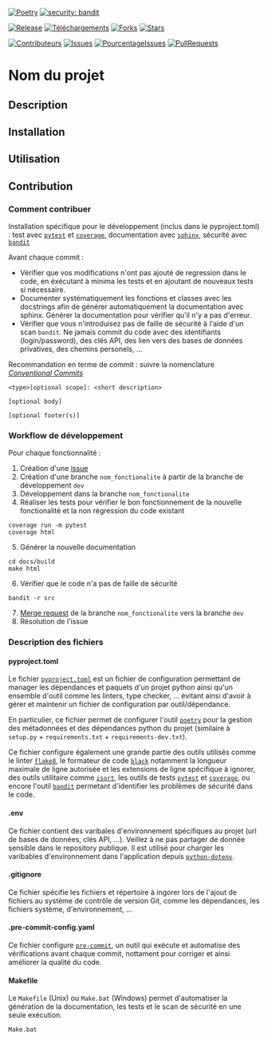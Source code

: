 
[![Poetry](https://img.shields.io/endpoint?url=https://python-poetry.org/badge/v0.json)](https://python-poetry.org/)
[![security: bandit](https://img.shields.io/badge/security-bandit-yellow.svg)](https://github.com/PyCQA/bandit)

[![Release](https://img.shields.io/github/release/olmatz/python-project-template.svg)](https://GitHub.com/olmatz/python-project-template/releases/)
[![Téléchargements](https://img.shields.io/github/downloads/olmatz/python-project-template/total.svg)](https://GitHub.com/olmatz/python-project-template/releases/)
[![Forks](https://img.shields.io/github/forks/olmatz/python-project-template.svg?style=social&label=Fork&maxAge=2592000)](https://GitHub.com/olmatz/python-project-template/network/)
[![Stars](https://img.shields.io/github/stars/olmatz/python-project-template.svg?style=social&label=Star&maxAge=2592000)](https://GitHub.com/olmatz/python-project-template/stargazers/)

[![Contributeurs](https://img.shields.io/github/contributors/olmatz/python-project-template.svg)](https://GitHub.com/olmatz/python-project-template/graphs/contributors/)
[![Issues](https://img.shields.io/github/issues/olmatz/python-project-template.svg)](https://GitHub.com/olmatz/python-project-template/issues/)
[![PourcentageIssues](http://isitmaintained.com/badge/open/olmatz/python-project-template.svg)](http://isitmaintained.com/project/olmatz/python-project-template)
[![PullRequests](https://img.shields.io/github/issues-pr/olmatz/python-project-template.svg)](https://GitHub.com/olmatz/python-project-template/pull/)

# Nom du projet

## Description

## Installation

## Utilisation

## Contribution

### Comment contribuer
Installation spécifique pour le développement (inclus dans le pyproject.toml) : test avec [`pytest`](https://docs.pytest.org/en/stable/contents.html) et [`coverage`](https://coverage.readthedocs.io/en/latest/), documentation avec [`sphinx`](https://www.sphinx-doc.org/en/master/), sécurité avec [`bandit`](https://bandit.readthedocs.io/en/latest/)

Avant chaque commit :
* Vérifier que vos modifications n'ont pas ajouté de regression dans le code, en éxécutant à minima les tests et en ajoutant de nouveaux tests si nécessaire.
* Documenter systématiquement les fonctions et classes avec les docstrings afin de générer automatiquement la documentation avec sphinx. Générer la documentation pour vérifier qu'il n'y a pas d'erreur.
* Vérifier que vous n'introduisez pas de faille de sécurité à l'aide d'un scan `bandit`. Ne jamais commit du code avec des identifiants (login/password), des clés API, des lien vers des bases de données privatives, des chemins personels, ...

Recommandation en terme de commit : suivre la nomenclature [*Conventional Commits*](https://www.conventionalcommits.org/en/v1.0.0/)

```
<type>[optional scope]: <short description>

[optional body]

[optional footer(s)]
```

### Workflow de développement
Pour chaque fonctionnalité :
1. Création d'une [issue](https://github.com/olmatz/python-project-template/issues)
2. Création d'une branche `nom_fonctionalite` à partir de la branche de développement `dev`
3. Développement dans la branche `nom_fonctionalite`
4. Réaliser les tests pour vérifier le bon fonctionnement de la nouvelle fonctionalité et la non régression du code existant
```
coverage run -m pytest
coverage html
```
5. Générer la nouvelle documentation
```
cd docs/build
make html
```
6. Vérifier que le code n'a pas de faille de sécurité
```
bandit -r src
```
7. [Merge request](https://github.com/olmatz/python-project-template/pulls) de la branche `nom_fonctionalite` vers la branche `dev`
8. Résolution de l'issue

### Description des fichiers
#### pyproject.toml
Le fichier [`pyproject.toml`](https://packaging.python.org/en/latest/guides/writing-pyproject-toml/) est un fichier de configuration permettant de manager les dépendances et paquets d'un projet python ainsi qu'un ensemble d'outil comme les linters, type checker, ... évitant ainsi d'avoir à gérer et maintenir un fichier de configuration par outil/dépendance.

En particulier, ce fichier permet de configurer l'outil [`poetry`](https://python-poetry.org/docs/) pour la gestion des métadonnées et des dépendances python du projet (similaire à `setup.py` + `requirements.txt` + `requirements-dev.txt`).

Ce fichier configure également une grande partie des outils utilisés comme le linter [`flake8`](https://flake8.pycqa.org/en/latest/), le formateur de code [`black`](https://black.readthedocs.io/en/stable/) notamment la longueur maximale de ligne autorisée et les extensions de ligne spécifique à ignorer, des outils utilitaire comme [`isort`](https://pycqa.github.io/isort/), les outils de tests [`pytest`](https://docs.pytest.org/en/stable/contents.html) et [`coverage`](https://coverage.readthedocs.io/en/latest/), ou encore l'outil [`bandit`](https://bandit.readthedocs.io/en/latest/) permetant d'identifier les problèmes de sécurité dans le code.

#### .env
Ce fichier contient des varibales d'environnement spécifiques au projet (url de bases de données, clés API, ...). Veillez à ne pas partager de donnée sensible dans le repository publique.
Il est utilisé pour charger les varibables d'environnement dans l'application depuis [`python-dotenv`](https://github.com/theskumar/python-dotenv).

#### .gitignore
Ce fichier spécifie les fichiers et répertoire à ingorer lors de l'ajout de fichiers au système de contrôle de version Git, comme les dépendances, les fichiers système, d'environnement, ...

#### .pre-commit-config.yaml
Ce fichier configure [`pre-commit`](https://pre-commit.com/#intro), un outil qui exécute et automatise des vérifications avant chaque commit, nottament pour corriger et ainsi améliorer la qualité du code.

#### Makefile
Le `Makefile` (Unix) ou `Make.bat` (Windows) permet d'automatiser la génération de la documentation, les tests et le scan de sécurité en une seule exécution.
```
Make.bat
```